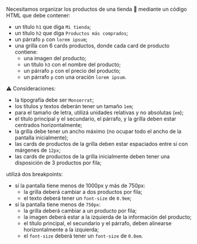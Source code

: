 Necesitamos organizar los productos de una tienda :convenience_store: mediante un código HTML que debe contener:

- un título `h1` que diga `Mi tienda`;
- un título `h2` que diga `Productos más comprados`;
- un párrafo `p` con `lorem ipsum`;
- una grilla con 6 cards productos, donde cada card de producto contiene:
  - una imagen del producto;
  - un título `h3` con el nombre del producto;
  - un párrafo `p` con el precio del producto;
  - un párrafo `p` con una oración `lorem ipsum`.

:warning: Consideraciones:

- la tipografía debe ser `Monserrat`;  
- los títulos y textos deberán tener un tamaño `1em`;
- para el tamaño de letra, utilizá unidades relativas y no absolutas (`em`);
- el título principal y el secundario, el párrafo, y la grilla deben estar centrados horizontalmente;
- la grilla debe tener un ancho máximo (no ocupar todo el ancho de la pantalla inicialmente);
- las cards de productos de la grilla deben estar espaciados entre sí con márgenes de `12px`;
- las cards de productos de la grilla inicialmente deben tener una disposición de 3 productos por fila;

utilizá dos breakpoints:

- sí la pantalla tiene menos de 1000px y más de 750px:
  - la grilla deberá cambiar a dos productos por fila;
  - el  texto deberá tener un `font-size` de `0.9em`;
- sí la pantalla tiene menos de `750px`:
  - la grilla deberá cambiar a un producto por fila;
  - la imagen deberá estar a la izquierda de la información del producto;
  -  el título principal, el secundario y el párrafo, deben alinearse horizontalmente a la izquierda;
  - el `font-size` deberá tener un `font-size` de `0.8em`.